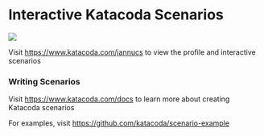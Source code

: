 # Interactive Katacoda Scenarios

[![](http://shields.katacoda.com/katacoda/jannucs/count.svg)](https://www.katacoda.com/jannucs "Get your profile on Katacoda.com")

Visit https://www.katacoda.com/jannucs to view the profile and interactive scenarios

### Writing Scenarios
Visit https://www.katacoda.com/docs to learn more about creating Katacoda scenarios

For examples, visit https://github.com/katacoda/scenario-example
